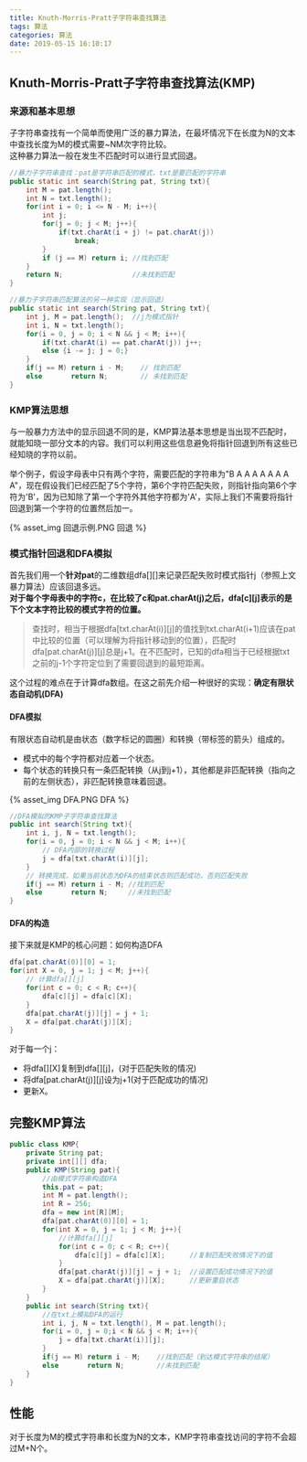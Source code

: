 ```yaml
---
title: Knuth-Morris-Pratt子字符串查找算法
tags: 算法
categories: 算法
date: 2019-05-15 16:10:17
---
```



## Knuth-Morris-Pratt子字符串查找算法(KMP)

### 来源和基本思想

子字符串查找有一个简单而使用广泛的暴力算法，在最坏情况下在长度为N的文本中查找长度为M的模式需要~NM次字符比较。  
这种暴力算法一般在发生不匹配时可以进行显式回退。

```java
//暴力子字符串查找：pat是字符串匹配的模式，txt是要匹配的字符串
public static int search(String pat, String txt){
    int M = pat.length();
    int N = txt.length();
    for(int i = 0; i <= N - M; i++){
        int j;
        for(j = 0; j < M; j++){
            if(txt.charAt(i + j) != pat.charAt(j))
                break;
        }
        if (j == M) return i; //找到匹配
    }
    return N;                 //未找到匹配
}
```

```java
//暴力子字符串匹配算法的另一种实现（显示回退）
public static int search(String pat, String txt){
    int j, M = pat.length();  //j为模式指针
    int i, N = txt.length();  
    for(i = 0, j = 0; i < N && j < M; i++){
        if(txt.charAt(i) == pat.charAt(j)) j++;
        else {i -= j; j = 0;}
    }
    if(j == M) return i - M;    // 找到匹配
    else       return N;        // 未找到匹配
}
```

### KMP算法思想

与一般暴力方法中的显示回退不同的是，KMP算法基本思想是当出现不匹配时，就能知晓一部分文本的内容。我们可以利用这些信息避免将指针回退到所有这些已经知晓的字符以前。  

举个例子，假设字母表中只有两个字符，需要匹配的字符串为"B A A A A A A A A"，现在假设我们已经匹配了5个字符，第6个字符匹配失败，则指针指向第6个字符为'B'，因为已知除了第一个字符外其他字符都为'A'，实际上我们不需要将指针回退到第一个字符的位置然后加一。  

{% asset_img 回退示例.PNG 回退 %}

### 模式指针回退和DFA模拟

首先我们用一个**针对pat**的二维数组dfa[][]来记录匹配失败时模式指针j（参照上文暴力算法）应该回退多远。  
**对于每个字母表中的字符c，在比较了c和pat.charAt(j)之后，dfa\[c\]\[j\]表示的是下个文本字符比较的模式字符的位置。**  
> 查找时，相当于根据dfa\[txt.charAt(i)\]\[j\]的值找到txt.charAt(i+1)应该在pat中比较的位置（可以理解为将指针移动到的位置），匹配时dfa\[pat.charAt(j)\]\[j\]总是j+1。在不匹配时，已知的dfa相当于已经根据txt之前的j-1个字符定位到了需要回退到的最短距离。

这个过程的难点在于计算dfa数组。在这之前先介绍一种很好的实现：**确定有限状态自动机(DFA)**  

#### DFA模拟

有限状态自动机是由状态（数字标记的圆圈）和转换（带标签的箭头）组成的。  
* 模式中的每个字符都对应着一个状态。
* 每个状态的转换只有一条匹配转换（从j到j+1），其他都是非匹配转换（指向之前的左侧状态），非匹配转换意味着回退。

{% asset_img DFA.PNG DFA %}

```java
//DFA模拟的KMP子字符串查找算法
public int search(String txt){
    int i, j, N = txt.length();
    for(i = 0, j = 0; i < N && j < M; i++){
        // DFA内部的转换过程
        j = dfa[txt.charAt(i)][j];
    }
    // 转换完成，如果当前状态为DFA的结束状态则匹配成功，否则匹配失败
    if(j == M) return i - M; //找到匹配
    else       return N;     //未找到匹配
}
```

#### DFA的构造

接下来就是KMP的核心问题：如何构造DFA

```java
dfa[pat.charAt(0)][0] = 1;
for(int X = 0, j = 1; j < M; j++){
    // 计算dfa[][j]
    for(int c = 0; c < R; c++){
        dfa[c][j] = dfa[c][X];
    }
    dfa[pat.charAt(j)][j] = j + 1;
    X = dfa[pat.charAt(j)][X];
}
```

对于每一个j：
* 将dfa[][X]复制到dfa[][j]，(对于匹配失败的情况)
* 将dfa\[pat.charAt(j)\]\[j\]设为j+1(对于匹配成功的情况)
* 更新X。

## 完整KMP算法

```java
public class KMP{
    private String pat;
    private int[][] dfa;
    public KMP(String pat){
        //由模式字符串构造DFA
        this.pat = pat;
        int M = pat.length();
        int R = 256;
        dfa = new int[R][M];
        dfa[pat.charAt(0)][0] = 1;
        for(int X = 0, j = 1; j < M; j++){
            //计算dfa[][j]
            for(int c = 0; c < R; c++){
                dfa[c][j] = dfa[c][X];      //复制匹配失败情况下的值
            }
            dfa[pat.charAt(j)][j] = j + 1;  //设置匹配成功情况下的值
            X = dfa[pat.charAt(j)][X];      //更新重启状态
        }
    }
    public int search(String txt){
        //在txt上模拟DFA的运行
        int i, j, N = txt.length(), M = pat.length();
        for(i = 0, j = 0;i < N && j < M; i++){
            j = dfa[txt.charAt(i)][j];
        }
        if(j == M) return i - M;    //找到匹配（到达模式字符串的结尾）
        else       return N;        //未找到匹配
    }
}
```

## 性能

对于长度为M的模式字符串和长度为N的文本，KMP字符串查找访问的字符不会超过M+N个。